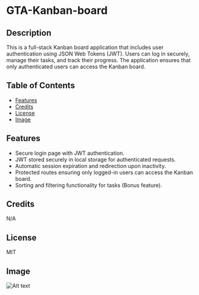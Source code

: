 # GTA-Kanban-board

## Description

This is a full-stack Kanban board application that includes user authentication using JSON Web Tokens (JWT).
Users can log in securely, manage their tasks, and track their progress.
The application ensures that only authenticated users can access the Kanban board.

## Table of Contents

- [Features](#Features)
- [Credits](#credits)
- [License](#license)
- [Image](#Image)

## Features

- Secure login page with JWT authentication.
- JWT stored securely in local storage for authenticated requests.
- Automatic session expiration and redirection upon inactivity.
- Protected routes ensuring only logged-in users can access the Kanban board.
- Sorting and filtering functionality for tasks (Bonus feature).

## Credits

N/A

## License

MIT

## Image
![Alt text](asset/kanban1.png)
